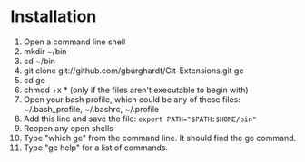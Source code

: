 Installation
============

1. Open a command line shell
2. mkdir ~/bin
3. cd ~/bin
4. git clone git://github.com/gburghardt/Git-Extensions.git ge
5. cd ge
6. chmod +x * (only if the files aren't executable to begin with)
7. Open your bash profile, which could be any of these files: ~/.bash_profile, ~/.bashrc, ~/.profile
8. Add this line and save the file: `export PATH="$PATH:$HOME/bin"`
9. Reopen any open shells
10. Type "which ge" from the command line. It should find the ge command.
11. Type "ge help" for a list of commands.

